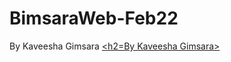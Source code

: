 # BimsaraWeb-Feb22


By Kaveesha Gimsara
 <a href="https://kaveegimx.m"> <h2=By Kaveesha Gimsara></a>
